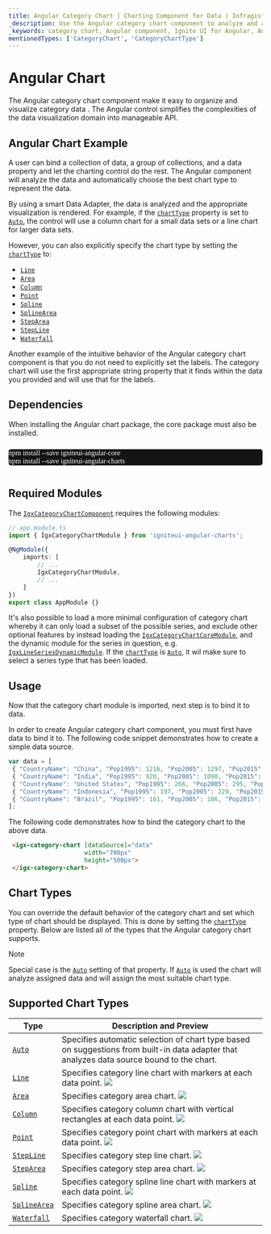 ```yaml
---
title: Angular Category Chart | Charting Component for Data | Infragistics
_description: Use the Angular category chart component to analyze and automatically choose the best chart type to represent data. Get started today!
_keywords: category chart, Angular component, Ignite UI for Angular, Angular charts, charting component
mentionedTypes: ['CategoryChart', 'CategoryChartType']
---
```


# Angular Chart

The Angular category chart component make it easy to organize and visualize category data . The Angular control simplifies the complexities of the data visualization domain into manageable API.

## Angular Chart Example

<code-view style="height: 500px" 
           data-demos-base-url="{environment:dvDemosBaseUrl}" 
           iframe-src="{environment:dvDemosBaseUrl}/charts/category-chart-overview" 
           alt="Angular Chart Example" 
           github-src="charts/category-chart/overview">
</code-view>

<div class="divider--half"></div>

 A user can bind a collection of data, a group of collections, and a data property and let the charting control do the rest. The Angular component will analyze the data and automatically choose the best chart type to represent the data.

By using a smart Data Adapter, the data is analyzed and the appropriate visualization is rendered. For example, if the [`chartType`]({environment:dvApiBaseUrl}/products/ignite-ui-angular/api/docs/typescript/latest/classes/igxcategorychartcomponent.html#charttype) property is set to [`Auto`]({environment:dvApiBaseUrl}/products/ignite-ui-angular/api/docs/typescript/latest/enums/categorycharttype.html#auto), the control will use a column chart for a small data sets or a line chart for larger data sets.

However, you can also explicitly specify the chart type by setting the [`chartType`]({environment:dvApiBaseUrl}/products/ignite-ui-angular/api/docs/typescript/latest/classes/igxcategorychartcomponent.html#charttype) to:

-   [`Line`]({environment:dvApiBaseUrl}/products/ignite-ui-angular/api/docs/typescript/latest/enums/categorycharttype.html#line)
-   [`Area`]({environment:dvApiBaseUrl}/products/ignite-ui-angular/api/docs/typescript/latest/enums/categorycharttype.html#area)
-   [`Column`]({environment:dvApiBaseUrl}/products/ignite-ui-angular/api/docs/typescript/latest/enums/categorycharttype.html#column)
-   [`Point`]({environment:dvApiBaseUrl}/products/ignite-ui-angular/api/docs/typescript/latest/enums/categorycharttype.html#point)
-   [`Spline`]({environment:dvApiBaseUrl}/products/ignite-ui-angular/api/docs/typescript/latest/enums/categorycharttype.html#spline)
-   [`SplineArea`]({environment:dvApiBaseUrl}/products/ignite-ui-angular/api/docs/typescript/latest/enums/categorycharttype.html#splinearea)
-   [`StepArea`]({environment:dvApiBaseUrl}/products/ignite-ui-angular/api/docs/typescript/latest/enums/categorycharttype.html#steparea)
-   [`StepLine`]({environment:dvApiBaseUrl}/products/ignite-ui-angular/api/docs/typescript/latest/enums/categorycharttype.html#stepline)
-   [`Waterfall`]({environment:dvApiBaseUrl}/products/ignite-ui-angular/api/docs/typescript/latest/enums/categorycharttype.html#waterfall)

Another example of the intuitive behavior of the Angular category chart component is that you do not need to explicitly set the labels. The category chart will use the first appropriate string property that it finds within the data you provided and will use that for the labels.

<!-- Angular, React, WebComponents -->

## Dependencies

When installing the Angular chart package, the core package must also be installed.

<pre style="background:#141414;color:white;display:inline-block;padding:16x;margin-top:10px;font-family:'Consolas';border-radius:5px;width:100%">
npm install --save igniteui-angular-core
npm install --save igniteui-angular-charts
</pre>

<!-- end: Angular, React, WebComponents -->

## Required Modules

The [`IgxCategoryChartComponent`]({environment:dvApiBaseUrl}/products/ignite-ui-angular/api/docs/typescript/latest/classes/igxcategorychartcomponent.html) requires the following modules:

```ts
// app.module.ts
import { IgxCategoryChartModule } from 'igniteui-angular-charts';

@NgModule({
    imports: [
        // ...
        IgxCategoryChartModule,
        // ...
    ]
})
export class AppModule {}
```

It's also possible to load a more minimal configuration of category chart whereby it can only load a subset of the possible series, and exclude other optional features by instead loading the [`IgxCategoryChartCoreModule`]({environment:dvApiBaseUrl}/products/ignite-ui-angular/api/docs/typescript/latest/classes/igxcategorychartcoremodule.html), and the dynamic module for the series in question, e.g. [`IgxLineSeriesDynamicModule`]({environment:dvApiBaseUrl}/products/ignite-ui-angular/api/docs/typescript/latest/classes/igxlineseriesdynamicmodule.html). If the [`chartType`]({environment:dvApiBaseUrl}/products/ignite-ui-angular/api/docs/typescript/latest/classes/igxcategorychartcomponent.html#charttype) is [`Auto`]({environment:dvApiBaseUrl}/products/ignite-ui-angular/api/docs/typescript/latest/enums/categorycharttype.html#auto), it wil make sure to select a series type that has been loaded.

<div class="divider--half"></div>

## Usage

Now that the category chart module is imported, next step is to bind it to data.

In order to create Angular category chart component, you must first have data to bind it to. The following code snippet demonstrates how to create a simple data source.

```ts
var data = [
 { "CountryName": "China", "Pop1995": 1216, "Pop2005": 1297, "Pop2015": 1361, "Pop2025": 1394 },
 { "CountryName": "India", "Pop1995": 920, "Pop2005": 1090, "Pop2015": 1251, "Pop2025": 1396 },
 { "CountryName": "United States", "Pop1995": 266, "Pop2005": 295, "Pop2015": 322, "Pop2025": 351 },
 { "CountryName": "Indonesia", "Pop1995": 197, "Pop2005": 229, "Pop2015": 256, "Pop2025": 277 },
 { "CountryName": "Brazil", "Pop1995": 161, "Pop2005": 186, "Pop2015": 204, "Pop2025": 218 }
];
```

The following code demonstrates how to bind the category chart to the above data.

```html
 <igx-category-chart [dataSource]="data"
                     width="700px"
                     height="500px">
 </igx-category-chart>
```

<div class="divider--half"></div>

## Chart Types

You can override the default behavior of the category chart and set which type of chart should be displayed. This is done by setting the [`chartType`]({environment:dvApiBaseUrl}/products/ignite-ui-angular/api/docs/typescript/latest/classes/igxcategorychartcomponent.html#charttype) property.
Below are listed all of the types that the Angular category chart supports.

> [!NOTE]
> Special case is the [`Auto`]({environment:dvApiBaseUrl}/products/ignite-ui-angular/api/docs/typescript/latest/enums/categorycharttype.html#auto) setting of that property. If [`Auto`]({environment:dvApiBaseUrl}/products/ignite-ui-angular/api/docs/typescript/latest/enums/categorycharttype.html#auto) is used the chart will analyze assigned data and will assign the most suitable chart type.

## Supported Chart Types

| Type                                                                                                                                     | Description and Preview                                                                                                                   |
| ---------------------------------------------------------------------------------------------------------------------------------------- | ----------------------------------------------------------------------------------------------------------------------------------------- |
| [`Auto`]({environment:dvApiBaseUrl}/products/ignite-ui-angular/api/docs/typescript/latest/enums/categorycharttype.html#auto)             | Specifies automatic selection of chart type based on suggestions from built-in data adapter that analyzes data source bound to the chart. |
| [`Line`]({environment:dvApiBaseUrl}/products/ignite-ui-angular/api/docs/typescript/latest/enums/categorycharttype.html#line)             | Specifies category line chart with markers at each data point. ![](../images/category_chart_line.png)                                     |
| [`Area`]({environment:dvApiBaseUrl}/products/ignite-ui-angular/api/docs/typescript/latest/enums/categorycharttype.html#area)             | Specifies category area chart. ![](../images/category_chart_area.png)                                                                     |
| [`Column`]({environment:dvApiBaseUrl}/products/ignite-ui-angular/api/docs/typescript/latest/enums/categorycharttype.html#column)         | Specifies category column chart with vertical rectangles at each data point. ![](../images/category_chart_column.png)                     |
| [`Point`]({environment:dvApiBaseUrl}/products/ignite-ui-angular/api/docs/typescript/latest/enums/categorycharttype.html#point)           | Specifies category point chart with markers at each data point. ![](../images/category_chart_point.png)                                   |
| [`StepLine`]({environment:dvApiBaseUrl}/products/ignite-ui-angular/api/docs/typescript/latest/enums/categorycharttype.html#stepline)     | Specifies category step line chart. ![](../images/category_chart_stepline.png)                                                            |
| [`StepArea`]({environment:dvApiBaseUrl}/products/ignite-ui-angular/api/docs/typescript/latest/enums/categorycharttype.html#steparea)     | Specifies category step area chart. ![](../images/category_chart_steparea.png)                                                            |
| [`Spline`]({environment:dvApiBaseUrl}/products/ignite-ui-angular/api/docs/typescript/latest/enums/categorycharttype.html#spline)         | Specifies category spline line chart with markers at each data point. ![](../images/category_chart_spline.png)                            |
| [`SplineArea`]({environment:dvApiBaseUrl}/products/ignite-ui-angular/api/docs/typescript/latest/enums/categorycharttype.html#splinearea) | Specifies category spline area chart. ![](../images/category_chart_splinearea.png)                                                        |
| [`Waterfall`]({environment:dvApiBaseUrl}/products/ignite-ui-angular/api/docs/typescript/latest/enums/categorycharttype.html#waterfall)   | Specifies category waterfall chart. ![](../images/category_chart_waterfall.png)                                                           |
